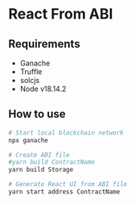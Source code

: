 # React From ABI

## Requirements

- Ganache
- Truffle
- solcjs
- Node v18.14.2

## How to use

```sh
# Start local blockchain network
npx ganache

# Create ABI file
#yarn build ContractName
yarn build Storage

# Generate React UI from ABI file
yarn start address ContractName
```